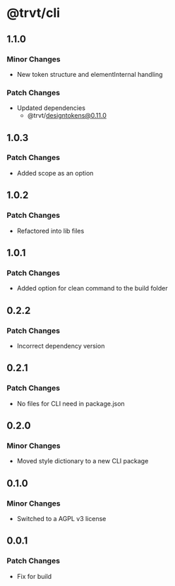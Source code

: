 # @trvt/cli

## 1.1.0

### Minor Changes

-   New token structure and elementInternal handling

### Patch Changes

-   Updated dependencies
    -   @trvt/designtokens@0.11.0

## 1.0.3

### Patch Changes

-   Added scope as an option

## 1.0.2

### Patch Changes

-   Refactored into lib files

## 1.0.1

### Patch Changes

-   Added option for clean command to the build folder

## 0.2.2

### Patch Changes

-   Incorrect dependency version

## 0.2.1

### Patch Changes

-   No files for CLI need in package.json

## 0.2.0

### Minor Changes

-   Moved style dictionary to a new CLI package

## 0.1.0

### Minor Changes

-   Switched to a AGPL v3 license

## 0.0.1

### Patch Changes

-   Fix for build
